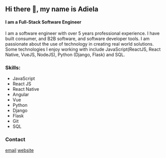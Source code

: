 ## Hi there 👋, my name is Adiela

#### I am a Full-Stack Software Engineer

I am a software engineer with over 5 years professional experience. I have built consumer, and B2B software, and software developer tools. I am passionate about the use of technology in creating real world solutions. Some technologies I enjoy working with include JavaScript(ReactJS, React Native, VueJS, NodeJS), Python (Django, Flask) and SQL. 
  

### Skills: 
* JavaScript
* React JS
* React Native
* Angular
* Vue
* Python
* Django
* Flask
* Git
* SQL


### Contact
[email](mailto:adiela.abishua@gmail.com)
[website](https://adiela.me/)




<!--
**adiela/adiela** is a ✨ _special_ ✨ repository because its `README.md` (this file) appears on your GitHub profile.

Here are some ideas to get you started:

- 🔭 I’m currently working on ...
- 🌱 I’m currently learning ...
- 👯 I’m looking to collaborate on ...
- 🤔 I’m looking for help with ...
- 💬 Ask me about ...
- 📫 How to reach me: ...
- 😄 Pronouns: ...
- ⚡ Fun fact: ...
-->
